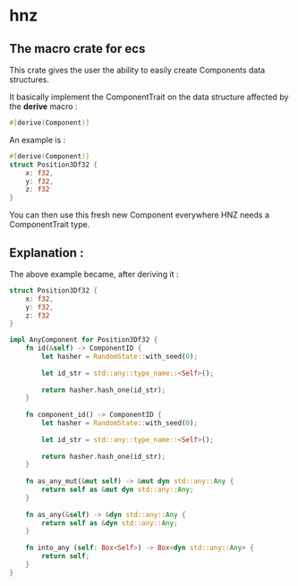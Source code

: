 
# hnz

## The macro crate for ecs

This crate gives the user the ability to easily create Components data structures.

It basically implement the ComponentTrait on the data structure affected by the **derive** macro :
```rust
#[derive(Component)]
```

An example is :
```rust
#[derive(Component)]
struct Position3Df32 {
	x: f32,
	y: f32,
	z: f32
}
```
You can then use this fresh new Component everywhere HNZ needs a ComponentTrait type.

## Explanation :

The above example became, after deriving it :
```rust
struct Position3Df32 {
	x: f32,
	y: f32,
	z: f32
}

impl AnyComponent for Position3Df32 {
    fn id(&self) -> ComponentID {
        let hasher = RandomState::with_seed(0);
    
        let id_str = std::any::type_name::<Self>();
    
        return hasher.hash_one(id_str);
    }
    
    fn component_id() -> ComponentID {
        let hasher = RandomState::with_seed(0);
    
        let id_str = std::any::type_name::<Self>();
    
        return hasher.hash_one(id_str);
    }
    
    fn as_any_mut(&mut self) -> &mut dyn std::any::Any {
        return self as &mut dyn std::any::Any;
    }
    
    fn as_any(&self) -> &dyn std::any::Any {
        return self as &dyn std::any::Any;
    }
    
    fn into_any (self: Box<Self>) -> Box<dyn std::any::Any> {
        return self;
    }
}
```

